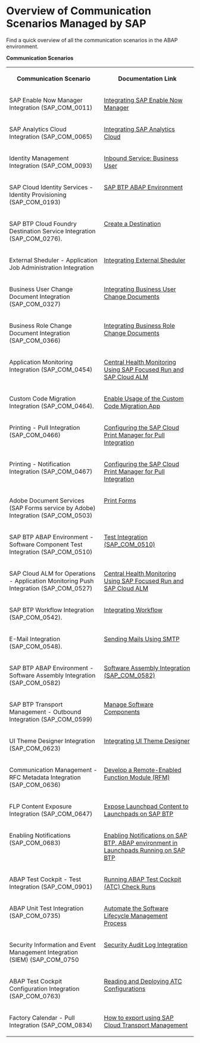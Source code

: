 <!-- loio2d16f49f1b0c4da096e0aacd8409e75b -->

# Overview of Communication Scenarios Managed by SAP

Find a quick overview of all the communication scenarios in the ABAP environment.

**Communication Scenarios**


<table>
<tr>
<th valign="top">

Communication Scenario

</th>
<th valign="top">

Documentation Link

</th>
</tr>
<tr>
<td valign="top">

SAP Enable Now Manager Integration \(SAP\_COM\_0011\)

</td>
<td valign="top">

[Integrating SAP Enable Now Manager](integrating-sap-enable-now-manager-31e1299.md)

</td>
</tr>
<tr>
<td valign="top">

SAP Analytics Cloud Integration \(SAP\_COM\_0065\)

</td>
<td valign="top">

[Integrating SAP Analytics Cloud](integrating-sap-analytics-cloud-587aec4.md)

</td>
</tr>
<tr>
<td valign="top">

Identity Management Integration \(SAP\_COM\_0093\)

</td>
<td valign="top">

[Inbound Service: Business User](../30-development/inbound-service-business-user-a631f4e.md)

</td>
</tr>
<tr>
<td valign="top">

SAP Cloud Identity Services - Identity Provisioning \(SAP\_COM\_0193\)

</td>
<td valign="top">

[SAP BTP ABAP Environment](https://help.sap.com/viewer/f48e822d6d484fa5ade7dda78b64d9f5/Cloud/en-US/e763123cbba9418d99a43b72c9783c60.html)

</td>
</tr>
<tr>
<td valign="top">

SAP BTP Cloud Foundry Destination Service Integration \(SAP\_COM\_0276\).

</td>
<td valign="top">

[Create a Destination](../30-development/create-a-destination-3fa7934.md)

</td>
</tr>
<tr>
<td valign="top">

External Sheduler - Application Job Administration Integration

</td>
<td valign="top">

[Integrating External Sheduler](https://help.sap.com/docs/btp/sap-business-technology-platform/integrating-external-scheduler?state=DRAFT)

</td>
</tr>
<tr>
<td valign="top">

Business User Change Document Integration \(SAP\_COM\_0327\)

</td>
<td valign="top">

[Integrating Business User Change Documents](../30-development/integrating-business-user-change-documents-624988e.md)

</td>
</tr>
<tr>
<td valign="top">

Business Role Change Document Integration \(SAP\_COM\_0366\)

</td>
<td valign="top">

[Integrating Business Role Change Documents](../30-development/integrating-business-role-change-documents-6426828.md)

</td>
</tr>
<tr>
<td valign="top">

Application Monitoring Integration \(SAP\_COM\_0454\)

</td>
<td valign="top">

[Central Health Monitoring Using SAP Focused Run and SAP Cloud ALM](central-health-monitoring-using-sap-focused-run-and-sap-cloud-alm-8d6e2e7.md)

</td>
</tr>
<tr>
<td valign="top">

Custom Code Migration Integration \(SAP\_COM\_0464\).

</td>
<td valign="top">

[Enable Usage of the Custom Code Migration App](enable-usage-of-the-custom-code-migration-app-34f67ed.md)

</td>
</tr>
<tr>
<td valign="top">

Printing - Pull Integration \(SAP\_COM\_0466\)

</td>
<td valign="top">

[Configuring the SAP Cloud Print Manager for Pull Integration](https://help.sap.com/docs/btp/sap-business-technology-platform/configuring-sap-cloud-print-manager-for-pull-integration?version=Cloud)

</td>
</tr>
<tr>
<td valign="top">

Printing - Notification Integration \(SAP\_COM\_0467\)

</td>
<td valign="top">

[Configuring the SAP Cloud Print Manager for Pull Integration](https://help.sap.com/docs/btp/sap-business-technology-platform/configuring-sap-cloud-print-manager-for-pull-integration?state=DRAFT&q=SAP_COM_0466)

</td>
</tr>
<tr>
<td valign="top">

Adobe Document Services \(SAP Forms service by Adobe\) Integration \(SAP\_COM\_0503\)

</td>
<td valign="top">

[Print Forms](../30-development/print-forms-959664f.md)

</td>
</tr>
<tr>
<td valign="top">

SAP BTP ABAP Environment - Software Component Test Integration \(SAP\_COM\_0510\)

</td>
<td valign="top">

[Test Integration \(SAP\_COM\_0510\)](../30-development/test-integration-sap-com-0510-b04a9ae.md)

</td>
</tr>
<tr>
<td valign="top">

SAP Cloud ALM for Operations - Application Monitoring Push Integration \(SAP\_COM\_0527\)

</td>
<td valign="top">

[Central Health Monitoring Using SAP Focused Run and SAP Cloud ALM](central-health-monitoring-using-sap-focused-run-and-sap-cloud-alm-8d6e2e7.md)

</td>
</tr>
<tr>
<td valign="top">

SAP BTP Workflow Integration \(SAP\_COM\_0542\).

</td>
<td valign="top">

[Integrating Workflow](integrating-workflow-b7931f7.md)

</td>
</tr>
<tr>
<td valign="top">

E-Mail Integration \(SAP\_COM\_0548\).

</td>
<td valign="top">

[Sending Mails Using SMTP](../30-development/sending-mails-using-smtp-8d1f989.md)

</td>
</tr>
<tr>
<td valign="top">

SAP BTP ABAP Environment - Software Assembly Integration \(SAP\_COM\_0582\)

</td>
<td valign="top">

[Software Assembly Integration \(SAP\_COM\_0582\)](../30-development/software-assembly-integration-sap-com-0582-26b8df5.md)

</td>
</tr>
<tr>
<td valign="top">

SAP BTP Transport Management - Outbound Integration \(SAP\_COM\_0599\)

</td>
<td valign="top">

[Manage Software Components](https://help.sap.com/docs/btp/sap-business-technology-platform/manage-software-components)

</td>
</tr>
<tr>
<td valign="top">

UI Theme Designer Integration \(SAP\_COM\_0623\)

</td>
<td valign="top">

[Integrating UI Theme Designer](integrating-ui-theme-designer-d8e9ce0.md)

</td>
</tr>
<tr>
<td valign="top">

Communication Management - RFC Metadata Integration \(SAP\_COM\_0636\)

</td>
<td valign="top">

[Develop a Remote-Enabled Function Module \(RFM\)](../30-development/develop-a-remote-enabled-function-module-rfm-abf7105.md)

</td>
</tr>
<tr>
<td valign="top">

FLP Content Exposure Integration \(SAP\_COM\_0647\)

</td>
<td valign="top">

[Expose Launchpad Content to Launchpads on SAP BTP](https://help.sap.com/viewer/10fd1742ea914256abedb34bf15bd069/Cloud/en-US/811789b79045440faf6dfdf02beb35aa.html)

</td>
</tr>
<tr>
<td valign="top">

Enabling Notifications \(SAP\_COM\_0683\)

</td>
<td valign="top">

[Enabling Notifications on SAP BTP, ABAP environment in Launchpads Running on SAP BTP](enabling-notifications-on-sap-btp-abap-environment-in-launchpads-running-on-sap-btp-ba62b2a.md)

</td>
</tr>
<tr>
<td valign="top">

ABAP Test Cockpit - Test Integration \(SAP\_COM\_0901\)

</td>
<td valign="top">

[Running ABAP Test Cockpit \(ATC\) Check Runs](../30-development/running-abap-test-cockpit-atc-check-runs-d8cec78.md)

</td>
</tr>
<tr>
<td valign="top">

ABAP Unit Test Integration \(SAP\_COM\_0735\)

</td>
<td valign="top">

[Automate the Software Lifecycle Management Process](https://help.sap.com/docs/btp/sap-business-technology-platform/automate-software-lifecycle-management-process?state=DRAFT&q=sap_com_0735)

</td>
</tr>
<tr>
<td valign="top">

Security Information and Event Management Integration \(SIEM\) \(SAP\_COM\_0750

</td>
<td valign="top">

[Security Audit Log Integration](https://help.sap.com/docs/btp/sap-business-technology-platform/security-audit-log-integration?version=Cloud)

</td>
</tr>
<tr>
<td valign="top">

ABAP Test Cockpit Configuration Integration \(SAP\_COM\_0763\)

</td>
<td valign="top">

[Reading and Deploying ATC Configurations](https://help.sap.com/docs/btp/sap-business-technology-platform/reading-and-deploying-atc-configurations?state=DRAFT&q=SAP_COM_0763)

</td>
</tr>
<tr>
<td valign="top">

Factory Calendar - Pull Integration \(SAP\_COM\_0834\)

</td>
<td valign="top">

[How to export using SAP Cloud Transport Management](https://help.sap.com/docs/btp/sap-business-technology-platform/how-to-export-using-ctms?state=DRAFT&q=how%20to%20export%20using%20)

</td>
</tr>
</table>


